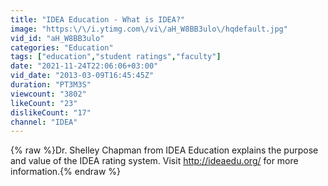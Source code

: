 ```yaml
---
title: "IDEA Education - What is IDEA?"
image: "https:\/\/i.ytimg.com\/vi\/aH_W8BB3ulo\/hqdefault.jpg"
vid_id: "aH_W8BB3ulo"
categories: "Education"
tags: ["education","student ratings","faculty"]
date: "2021-11-24T22:06:06+03:00"
vid_date: "2013-03-09T16:45:45Z"
duration: "PT3M3S"
viewcount: "3802"
likeCount: "23"
dislikeCount: "17"
channel: "IDEA"
---
```

{% raw %}Dr. Shelley Chapman from IDEA Education explains the purpose and value of the IDEA rating system.  Visit <a rel="nofollow" target="blank" href="http://ideaedu.org/">http://ideaedu.org/</a> for more information.{% endraw %}
